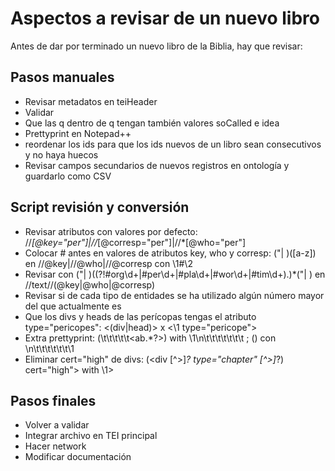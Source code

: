# Aspectos a revisar de un nuevo libro

Antes de dar por terminado un nuevo libro de la Biblia, hay que revisar:
## Pasos manuales
* Revisar metadatos en teiHeader
* Validar
* Que las q dentro de q tengan también valores soCalled e idea
* Prettyprint en Notepad++
* reordenar los ids para que los ids nuevos de un libro sean consecutivos y no haya huecos
* Revisar campos secundarios de nuevos registros en ontología y guardarlo como CSV

## Script revisión y conversión
* Revisar atributos con valores por defecto: //*[@key="per"]|//*[@corresp="per"]|//*[@who="per"]
* Colocar # antes en valores de atributos key, who y corresp: ("| )([a-z]) en //@key|//@who|//@corresp con \1#\2
* Revisar con ("| )((?!#org\d+|#per\d+|#pla\d+|#wor\d+|#tim\d+).)*("| ) en //text//(@key|@who|@corresp)
* Revisar si de cada tipo de entidades se ha utilizado algún número mayor del que actualmente es
* Que los divs y heads de las perícopas tengas el atributo type="pericopes": <(div|head)> x <\1 type="pericope"> 
* Extra prettyprint: (\t\t\t\t\t<ab.*?>) with \1\n\t\t\t\t\t\t\t ; (</ab>) con \n\t\t\t\t\t\t\1
* Eliminar  cert="high" de divs: (<div [^>]*? type="chapter" [^>]*?) cert="high"> with \1>

## Pasos finales
* Volver a validar
* Integrar archivo en TEI principal
* Hacer network
* Modificar documentación

